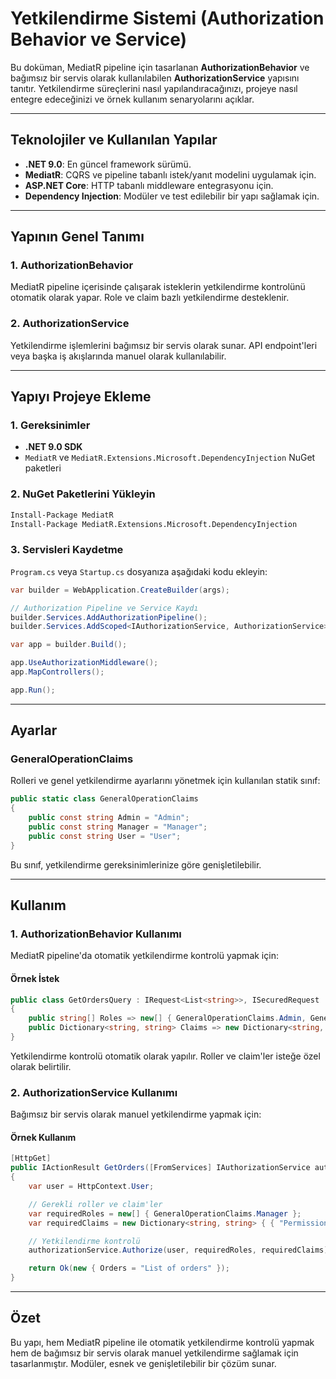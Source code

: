 ﻿# Yetkilendirme Sistemi (Authorization Behavior ve Service)

Bu doküman, MediatR pipeline için tasarlanan **AuthorizationBehavior** ve bağımsız bir servis olarak kullanılabilen **AuthorizationService** yapısını tanıtır. Yetkilendirme süreçlerini nasıl yapılandıracağınızı, projeye nasıl entegre edeceğinizi ve örnek kullanım senaryolarını açıklar.

---

## Teknolojiler ve Kullanılan Yapılar

- **.NET 9.0**: En güncel framework sürümü.
- **MediatR**: CQRS ve pipeline tabanlı istek/yanıt modelini uygulamak için.
- **ASP.NET Core**: HTTP tabanlı middleware entegrasyonu için.
- **Dependency Injection**: Modüler ve test edilebilir bir yapı sağlamak için.

---

## Yapının Genel Tanımı

### 1. **AuthorizationBehavior**
MediatR pipeline içerisinde çalışarak isteklerin yetkilendirme kontrolünü otomatik olarak yapar. Role ve claim bazlı yetkilendirme desteklenir.

### 2. **AuthorizationService**
Yetkilendirme işlemlerini bağımsız bir servis olarak sunar. API endpoint'leri veya başka iş akışlarında manuel olarak kullanılabilir.

---

## Yapıyı Projeye Ekleme

### 1. Gereksinimler
- **.NET 9.0 SDK**
- `MediatR` ve `MediatR.Extensions.Microsoft.DependencyInjection` NuGet paketleri

### 2. NuGet Paketlerini Yükleyin

```bash
Install-Package MediatR
Install-Package MediatR.Extensions.Microsoft.DependencyInjection
```

### 3. Servisleri Kaydetme
`Program.cs` veya `Startup.cs` dosyanıza aşağıdaki kodu ekleyin:

```csharp
var builder = WebApplication.CreateBuilder(args);

// Authorization Pipeline ve Service Kaydı
builder.Services.AddAuthorizationPipeline();
builder.Services.AddScoped<IAuthorizationService, AuthorizationService>();

var app = builder.Build();

app.UseAuthorizationMiddleware();
app.MapControllers();

app.Run();
```

---

## Ayarlar

### GeneralOperationClaims
Rolleri ve genel yetkilendirme ayarlarını yönetmek için kullanılan statik sınıf:

```csharp
public static class GeneralOperationClaims
{
    public const string Admin = "Admin";
    public const string Manager = "Manager";
    public const string User = "User";
}
```

Bu sınıf, yetkilendirme gereksinimlerinize göre genişletilebilir.

---

## Kullanım

### 1. **AuthorizationBehavior** Kullanımı
MediatR pipeline'da otomatik yetkilendirme kontrolü yapmak için:

#### Örnek İstek

```csharp
public class GetOrdersQuery : IRequest<List<string>>, ISecuredRequest
{
    public string[] Roles => new[] { GeneralOperationClaims.Admin, GeneralOperationClaims.Manager };
    public Dictionary<string, string> Claims => new Dictionary<string, string> { { "Permission", "ViewOrders" } };
}
```

Yetkilendirme kontrolü otomatik olarak yapılır. Roller ve claim'ler isteğe özel olarak belirtilir.

### 2. **AuthorizationService** Kullanımı
Bağımsız bir servis olarak manuel yetkilendirme yapmak için:

#### Örnek Kullanım

```csharp
[HttpGet]
public IActionResult GetOrders([FromServices] IAuthorizationService authorizationService)
{
    var user = HttpContext.User;

    // Gerekli roller ve claim'ler
    var requiredRoles = new[] { GeneralOperationClaims.Manager };
    var requiredClaims = new Dictionary<string, string> { { "Permission", "ViewOrders" } };

    // Yetkilendirme kontrolü
    authorizationService.Authorize(user, requiredRoles, requiredClaims);

    return Ok(new { Orders = "List of orders" });
}
```

---

## Özet

Bu yapı, hem MediatR pipeline ile otomatik yetkilendirme kontrolü yapmak hem de bağımsız bir servis olarak manuel yetkilendirme sağlamak için tasarlanmıştır.
Modüler, esnek ve genişletilebilir bir çözüm sunar.